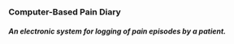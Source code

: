 ### Computer-Based Pain Diary
##### An electronic system for logging of pain episodes by a patient.
